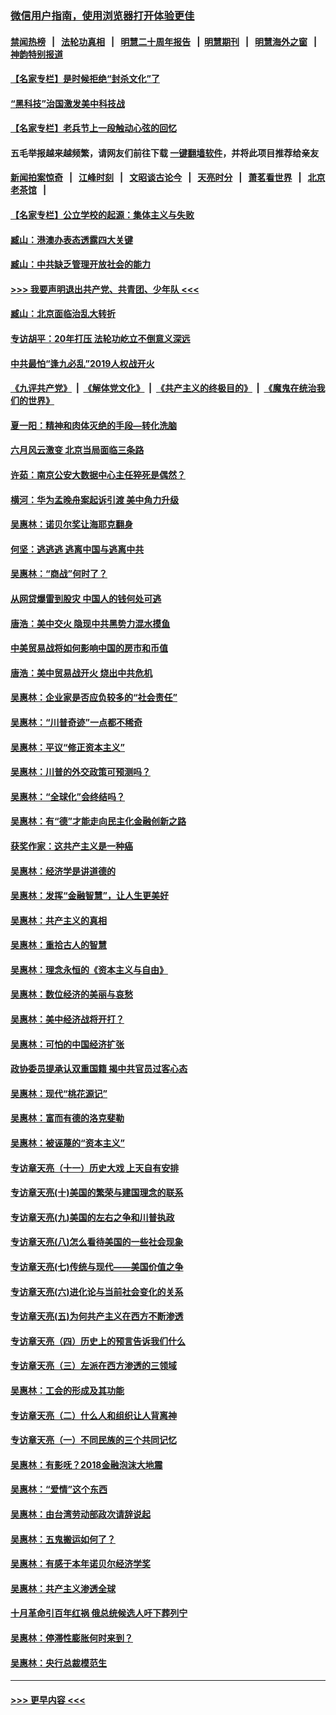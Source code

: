 ### [微信用户指南，使用浏览器打开体验更佳](https://github.com/gfw-breaker/banned-news1/blob/master/indexes/wechat-guide.md?t=0)
#### [禁闻热榜](热点新闻.md?t=0)  &nbsp;&nbsp;|&nbsp;&nbsp; [法轮功真相](https://github.com/gfw-breaker/truth/blob/master/README.md?t=0) &nbsp;&nbsp;|&nbsp;&nbsp; [明慧二十周年报告](https://github.com/gfw-breaker/mh-reports/blob/master/README.md?t=0) &nbsp;&nbsp;|&nbsp;&nbsp;[明慧期刊](https://github.com/gfw-breaker/mh-qikan) &nbsp;&nbsp;|&nbsp;&nbsp; [明慧海外之窗](https://github.com/gfw-breaker/mh-news/blob/master/README.md?t=0) &nbsp;&nbsp;|&nbsp;&nbsp; [神韵特别报道](https://github.com/gfw-breaker/mh-news/blob/master/shenyun.md?t=0)
#### [【名家专栏】是时候拒绝“封杀文化”了](../pages/nsc423/n11814093.md?t=02152202) 
#### [“黑科技”治国激发美中科技战](../pages/nsc423/n11638056.md?t=02152202) 
#### [【名家专栏】老兵节上一段触动心弦的回忆](../pages/nsc423/n11646016.md?t=02152202) 
#### 五毛举报越来越频繁，请网友们前往下载 [一键翻墙软件](https://github.com/gfw-breaker/ssr-accounts)，并将此项目推荐给亲友
#### [新闻拍案惊奇](https://github.com/gfw-breaker/banned-news1/blob/master/pages/link4.md) &nbsp;&nbsp;|&nbsp;&nbsp; [江峰时刻](https://github.com/gfw-breaker/banned-news1/blob/master/pages/link4.md) &nbsp;&nbsp;|&nbsp;&nbsp; [文昭谈古论今](https://github.com/gfw-breaker/banned-news1/blob/master/pages/link4.md) &nbsp;&nbsp;|&nbsp;&nbsp; [天亮时分](https://github.com/gfw-breaker/banned-news1/blob/master/pages/link4.md) &nbsp;&nbsp;|&nbsp;&nbsp; [萧茗看世界](https://github.com/gfw-breaker/banned-news1/blob/master/pages/link4.md) &nbsp;&nbsp;|&nbsp;&nbsp; [北京老茶馆](https://github.com/gfw-breaker/banned-news1/blob/master/pages/link4.md) &nbsp;&nbsp;|&nbsp;&nbsp; 
#### [【名家专栏】公立学校的起源：集体主义与失败](../pages/nsc423/n11601833.md?t=02152202) 
#### [臧山：港澳办表态透露四大关键](../pages/nsc423/n11421628.md?t=02152202) 
#### [臧山：中共缺乏管理开放社会的能力](../pages/nsc423/n11407457.md?t=02152202) 
#### [>>> 我要声明退出共产党、共青团、少年队 <<<](https://github.com/begood0513/goodnews/blob/master/quit/letter.md) 
#### [臧山：北京面临治乱大转折](../pages/nsc423/n11406895.md?t=02152202) 
#### [专访胡平：20年打压 法轮功屹立不倒意义深远](../pages/nsc423/n11398800.md?t=02152202) 
#### [中共最怕“逢九必乱”2019人权战开火](../pages/nsc423/n11385248.md?t=02152202) 
#### [《九评共产党》](https://github.com/begood0513/9ping.md/blob/master/README.md) &nbsp;|&nbsp; [《解体党文化》](../../../../jtdwh.md/blob/master/README.md)  &nbsp;|&nbsp; [《共产主义的终极目的》](../../../../gczydzjmd.md/blob/master/README.md) &nbsp;|&nbsp; [《魔鬼在统治我们的世界》](../../../../mgztzwmdsj.md/blob/master/README.md) 
#### [夏一阳：精神和肉体灭绝的手段—转化洗脑](../pages/nsc423/n11368250.md?t=02152202) 
#### [六月风云激变 北京当局面临三条路](../pages/nsc423/n11313668.md?t=02152202) 
#### [许茹：南京公安大数据中心主任猝死是偶然？](../pages/nsc423/n11064744.md?t=02152202) 
#### [横河：华为孟晚舟案起诉引渡 美中角力升级](../pages/nsc423/n11027230.md?t=02152202) 
#### [吴惠林：诺贝尔奖让海耶克翻身](../pages/nsc423/n10890049.md?t=02152202) 
#### [何坚：逃逃逃 逃离中国与逃离中共](../pages/nsc423/n10592891.md?t=02152202) 
#### [吴惠林：“商战”何时了？](../pages/nsc423/n10573558.md?t=02152202) 
#### [从网贷爆雷到股灾 中国人的钱何处可逃](../pages/nsc423/n10572800.md?t=02152202) 
#### [唐浩：美中交火 隐现中共黑势力混水摸鱼](../pages/nsc423/n10544040.md?t=02152202) 
#### [中美贸易战将如何影响中国的房市和币值](../pages/nsc423/n10543697.md?t=02152202) 
#### [唐浩：美中贸易战开火 烧出中共危机](../pages/nsc423/n10540126.md?t=02152202) 
#### [吴惠林：企业家是否应负较多的“社会责任”](../pages/nsc423/n10535022.md?t=02152202) 
#### [吴惠林：“川普奇迹”一点都不稀奇](../pages/nsc423/n10512808.md?t=02152202) 
#### [吴惠林：平议“修正资本主义”](../pages/nsc423/n10495724.md?t=02152202) 
#### [吴惠林：川普的外交政策可预测吗？](../pages/nsc423/n10462387.md?t=02152202) 
#### [吴惠林：“全球化”会终结吗？](../pages/nsc423/n10452838.md?t=02152202) 
#### [吴惠林：有“德”才能走向民主化金融创新之路](../pages/nsc423/n10432292.md?t=02152202) 
#### [获奖作家：这共产主义是一种癌](../pages/nsc423/n10431541.md?t=02152202) 
#### [吴惠林：经济学是讲道德的](../pages/nsc423/n10398014.md?t=02152202) 
#### [吴惠林：发挥“金融智慧”，让人生更美好](../pages/nsc423/n10375019.md?t=02152202) 
#### [吴惠林：共产主义的真相](../pages/nsc423/n10351394.md?t=02152202) 
#### [吴惠林：重拾古人的智慧](../pages/nsc423/n10337691.md?t=02152202) 
#### [吴惠林：理念永恒的《资本主义与自由》](../pages/nsc423/n10316274.md?t=02152202) 
#### [吴惠林：数位经济的美丽与哀愁](../pages/nsc423/n10292946.md?t=02152202) 
#### [吴惠林：美中经济战将开打？](../pages/nsc423/n10258825.md?t=02152202) 
#### [吴惠林：可怕的中国经济扩张](../pages/nsc423/n10219147.md?t=02152202) 
#### [政协委员提承认双重国籍 揭中共官员过客心态](../pages/nsc423/n10208809.md?t=02152202) 
#### [吴惠林：现代“桃花源记”](../pages/nsc423/n10185234.md?t=02152202) 
#### [吴惠林：富而有德的洛克斐勒](../pages/nsc423/n10142264.md?t=02152202) 
#### [吴惠林：被诬蔑的“资本主义”](../pages/nsc423/n10124816.md?t=02152202) 
#### [专访章天亮（十一）历史大戏 上天自有安排](../pages/nsc423/n10094905.md?t=02152202) 
#### [专访章天亮(十)美国的繁荣与建国理念的联系](../pages/nsc423/n10094899.md?t=02152202) 
#### [专访章天亮(九)美国的左右之争和川普执政](../pages/nsc423/n10094889.md?t=02152202) 
#### [专访章天亮(八)怎么看待美国的一些社会现象](../pages/nsc423/n10094857.md?t=02152202) 
#### [专访章天亮(七)传统与现代——美国价值之争](../pages/nsc423/n10093140.md?t=02152202) 
#### [专访章天亮(六)进化论与当前社会变化的关系](../pages/nsc423/n10092036.md?t=02152202) 
#### [专访章天亮(五)为何共产主义在西方不断渗透](../pages/nsc423/n10083620.md?t=02152202) 
#### [专访章天亮（四）历史上的预言告诉我们什么](../pages/nsc423/n10083606.md?t=02152202) 
#### [专访章天亮（三）左派在西方渗透的三领域](../pages/nsc423/n10081115.md?t=02152202) 
#### [吴惠林：工会的形成及其功能](../pages/nsc423/n10080633.md?t=02152202) 
#### [专访章天亮（二）什么人和组织让人背离神](../pages/nsc423/n10076637.md?t=02152202) 
#### [专访章天亮（一）不同民族的三个共同记忆](../pages/nsc423/n10074188.md?t=02152202) 
#### [吴惠林：有影呒？2018金融泡沫大地震](../pages/nsc423/n10040534.md?t=02152202) 
#### [吴惠林：“爱情”这个东西](../pages/nsc423/n10019423.md?t=02152202) 
#### [吴惠林：由台湾劳动部政次请辞说起](../pages/nsc423/n9979679.md?t=02152202) 
#### [吴惠林：五鬼搬运如何了？](../pages/nsc423/n9925338.md?t=02152202) 
#### [吴惠林：有感于本年诺贝尔经济学奖](../pages/nsc423/n9871883.md?t=02152202) 
#### [吴惠林：共产主义渗透全球](../pages/nsc423/n9812748.md?t=02152202) 
#### [十月革命引百年红祸 俄总统候选人吁下葬列宁](../pages/nsc423/n9810182.md?t=02152202) 
#### [吴惠林：停滞性膨胀何时来到？](../pages/nsc423/n9764136.md?t=02152202) 
#### [吴惠林：央行总裁模范生](../pages/nsc423/n9728134.md?t=02152202) 

----
#### [ >>> 更早内容 <<< ](../indexes/nsc423-earlier.md)

